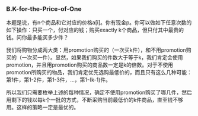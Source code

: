 ###  B.K-for-the-Price-of-One

本题是说，有n个商品和它对应的价格a[i]。你有现金p。你可以做如下任意次数的如下操作：只买一个，付对应的钱；购买exactly k个商品，但只付其中最贵的钱。问你最多能买多少件？

我们将购物分成两大类：用promotion购买的（一次买k件），和不用promotion购买的（一次买一件）。显然，如果我们购买的件数大于等于k，我们肯定会使用promotion，并且用promotion购买的商品数一定是k的倍数。对于不使用promotion所购买的物品，我们肯定优先选购最低价的，而且只有这么几种可能：第1件，第1-2件，第1-3件，...，第1-(k-1)件。

所以我们只需要枚举上述的每种情况，确定不使用promotion购买了哪几件，然后用剩下的钱以每k个一批的方式，不断采购当前最低价的k件商品，直至钱不够用。这样的策略一定是最优的。
